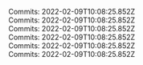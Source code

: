 Commits: 2022-02-09T10:08:25.852Z
<br>
Commits: 2022-02-09T10:08:25.852Z
<br>
Commits: 2022-02-09T10:08:25.852Z
<br>
Commits: 2022-02-09T10:08:25.852Z
<br>
Commits: 2022-02-09T10:08:25.852Z
<br>
Commits: 2022-02-09T10:08:25.852Z
<br>
